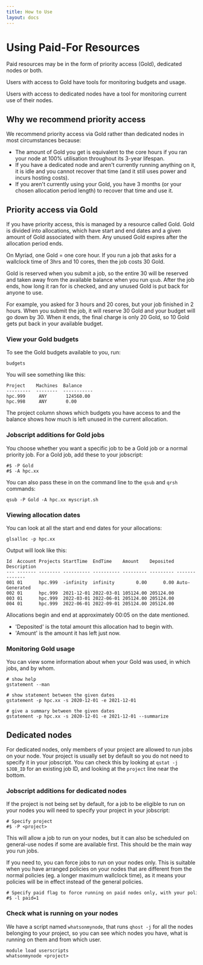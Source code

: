 ```yaml
---
title: How to Use
layout: docs
---
```


# Using Paid-For Resources

Paid resources may be in the form of priority access (Gold), dedicated nodes
or both.

Users with access to Gold have tools for monitoring budgets and usage.

Users with access to dedicated nodes have a tool for monitoring current use of 
their nodes.

## Why we recommend priority access

We recommend priority access via Gold rather than dedicated nodes in most
circumstances because:

 * The amount of Gold you get is equivalent to the core hours if you ran your node 
   at 100% utilisation throughout its 3-year lifespan.
 * If you have a dedicated node and aren't currently running anything on it, it is 
   idle and you cannot recover that time (and it still uses power and incurs 
   hosting costs).
 * If you aren't currently using your Gold, you have 3 months (or your chosen 
   allocation period length) to recover that time and use it.

## Priority access via Gold

If you have priority access, this is managed by a resource called Gold.
Gold is divided into allocations, which have start and end dates and a
given amount of Gold associated with them. Any unused Gold expires after
the allocation period ends.

On Myriad, one Gold = one core hour. If you run a job that asks for a
wallclock time of 3hrs and 10 cores, then the job costs 30 Gold.

Gold is reserved when you submit a job, so the entire 30 will be reserved 
and taken away from the available balance when you run `qsub`. After the 
job ends, how long it ran for is checked, and any unused Gold is put back
for anyone to use. 

For example, you asked for 3 hours and 20 cores, but your job finished 
in 2 hours. When you submit the job, it will reserve 30 Gold and your
budget will go down by 30. When it ends, the final charge is only 20 Gold,
so 10 Gold gets put back in your available budget.

### View your Gold budgets

To see the Gold budgets available to you, run:
```
budgets
```

You will see something like this:
```
Project    Machines  Balance
---------  --------  -----------
hpc.999     ANY       124560.00
hpc.998     ANY       0.00
```

The project column shows which budgets you have access to and the balance
shows how much is left unused in the current allocation.

### Jobscript additions for Gold jobs

You choose whether you want a specific job to be a Gold job or a normal
priority job. For a Gold job, add these to your jobscript:
```
#$ -P Gold
#$ -A hpc.xx
```

You can also pass these in on the command line to the `qsub` and `qrsh` commands: 
```
qsub -P Gold -A hpc.xx myscript.sh
```

### Viewing allocation dates

You can look at all the start and end dates for your allocations:
```
glsalloc -p hpc.xx
```

Output will look like this:
```
Id  Account Projects StartTime  EndTime    Amount    Deposited Description    
--- ------- -------- ---------- ---------- --------- --------- -------------- 
001 01      hpc.999  -infinity  infinity        0.00      0.00 Auto-Generated 
002 01      hpc.999  2021-12-01 2022-03-01 105124.00 205124.00                
003 01      hpc.999  2022-03-01 2022-06-01 205124.00 205124.00                
004 01      hpc.999  2022-06-01 2022-09-01 205124.00 205124.00 
```
Allocations begin and end at approximately 00:05 on the date mentioned.

 - 'Deposited' is the total amount this allocation had to begin with.
 - 'Amount' is the amount it has left just now.

### Monitoring Gold usage

You can view some information about when your Gold was used, in which jobs,
 and by whom.

```
# show help
gstatement --man

# show statement between the given dates
gstatement -p hpc.xx -s 2020-12-01 -e 2021-12-01

# give a summary between the given dates
gstatement -p hpc.xx -s 2020-12-01 -e 2021-12-01 --summarize
```

## Dedicated nodes

For dedicated nodes, only members of your project are allowed to run jobs 
on your node. Your project is usually set by default so you do not
need to specify it in your jobscript. You can check this by looking at
`qstat -j $JOB_ID` for an existing job ID, and looking at the `project`
line near the bottom.

### Jobscript additions for dedicated nodes

If the project is not being set by default, for a job to be eligible to run on
your nodes you will need to specify your project in your jobscript:

```
# Specify project
#$ -P <project>
```

This will allow a job to run on your nodes, but it can also be scheduled
on general-use nodes if some are available first. This should be the
main way you run jobs.

If you need to, you can force jobs to run on your nodes only. This is
suitable when you have arranged policies on your nodes that are
different from the normal policies (eg. a longer maximum wallclock time),
as it means your policies will be in effect instead of the general policies.

```
# Specify paid flag to force running on paid nodes only, with your policies
#$ -l paid=1
```

### Check what is running on your nodes

We have a script named `whatsonmynode`, that runs `qhost -j` for all the
nodes belonging to your project, so you can see which nodes you have,
what is running on them and from which user.

```
module load userscripts
whatsonmynode <project>
```

